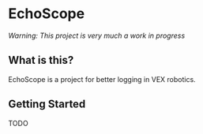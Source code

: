 # EchoScope

*Warning: This project is very much a work in progress*

## What is this?

EchoScope is a project for better logging in VEX robotics.

## Getting Started

TODO